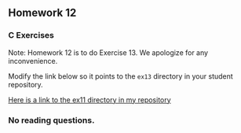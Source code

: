 ## Homework 12

### C Exercises

Note: Homework 12 is to do Exercise 13.  We apologize for any inconvenience.

Modify the link below so it points to the `ex13` directory in your
student repository.

[Here is a link to the ex11 directory in my repository](https://github.com/SelinaWang/ExercisesInC/tree/master/exercises/ex13)


### No reading questions.
